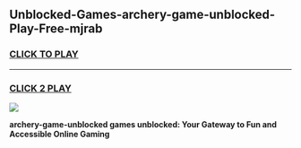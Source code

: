 
## Unblocked-Games-archery-game-unblocked-Play-Free-mjrab
<h3>
<a href="https://premium76.site?title=archery-game-unblocked&ref=17A">CLICK TO PLAY</a></h3>
<hr>

<h3>
<a href="https://premium76.site?title=archery-game-unblocked&ref=17A">CLICK 2 PLAY</a>
  
</h3>

<a href="https://premium76.site?title=archery-game-unblocked&ref=17A"><img src="https://clearcache.store/games.png"></a>


**archery-game-unblocked games unblocked: Your Gateway to Fun and Accessible Online Gaming**
